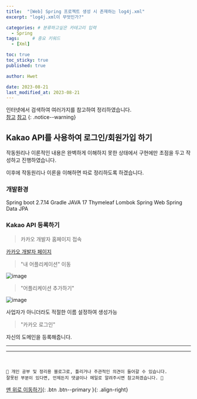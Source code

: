 ```yaml
---
title:  "[Web] Spring 프로젝트 생성 시 존재하는 log4j.xml"  
excerpt: "log4j.xml이 무엇인가?"

categories: # 분류하고싶은 카테고리 입력
  - Spring
tags:     # 중요 키워드
  - [Xml]

toc: true
toc_sticky: true
published: true

author: Hwet

date: 2023-08-21
last_modified_at: 2023-08-21
---
```


인터넷에서 검색하여 여러가지를 참고하여 정리하였습니다.  
[참고](https://bcp0109.tistory.com/379)
[참고](https://velog.io/@hwan2da/Spring-%EC%B9%B4%EC%B9%B4%EC%98%A4-%EB%A1%9C%EA%B7%B8%EC%9D%B8-%EA%B5%AC%ED%98%84%ED%95%98%EA%B8%B0)
{: .notice--warning}


## Kakao API를 사용하여 로그인/회원가입 하기

작동원리나 이론적인 내용은 완벽하게 이해하지 못한 상태에서 구현에만 초점을 두고 작성하고 진행하였습니다.

이후에 작동원리나 이론을 이해하면 따로 정리하도록 하겠습니다. 


### 개발환경

Spring boot 2.7.14
Gradle
JAVA 17
Thymeleaf
Lombok
Spring Web
Spring Data JPA

### Kakao API 등록하기

> 카카오 개발자 홈페이지 접속

[카카오 개발자 페이지](https://developers.kakao.com/)

> "내 어플리케이션" 이동

![image](https://github.com/hwet-j/hwet-j.github.io/assets/81364742/1128f923-29f5-46f9-9190-679ab16c324f)

> "어플리케이션 추가하기"

![image](https://github.com/hwet-j/hwet-j.github.io/assets/81364742/ea90327b-cb51-4621-a219-b4ec7505c91c)

사업자가 아니더라도 적절한 이름 설정하여 생성가능

> "카카오 로그인"

자신의 도메인을 등록해줍니다. 


















*** 



***
<br>
    
    📢 개인 공부 및 정리용 블로그로, 틀리거나 주관적인 의견이 들어갈 수 있습니다.
    잘못된 부분이 있다면, 언제든지 댓글이나 메일로 알려주시면 참고하겠습니다. 🔔

[맨 위로 이동하기](#){: .btn .btn--primary }{: .align-right}